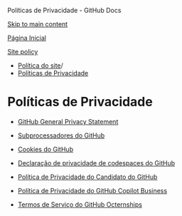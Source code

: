 Políticas de Privacidade - GitHub Docs

[Skip to main content](#main-content)

[Página Inicial](/pt)

[Site policy](/pt/site-policy)

* [Política do site](/pt/site-policy)/
* [Políticas de Privacidade](/pt/site-policy/privacy-policies)

Políticas de Privacidade
==========

* [GitHub General Privacy Statement](/pt/site-policy/privacy-policies/github-general-privacy-statement)

* [Subprocessadores do GitHub](/pt/site-policy/privacy-policies/github-subprocessors)

* [Cookies do GitHub](/pt/site-policy/privacy-policies/github-cookies)

* [Declaração de privacidade de codespaces do GitHub](/pt/site-policy/privacy-policies/github-codespaces-privacy-statement)

* [Política de Privacidade do Candidato do GitHub](/pt/site-policy/privacy-policies/github-candidate-privacy-policy)

* [Política de Privacidade do GitHub Copilot Business](/pt/site-policy/privacy-policies/github-copilot-business-privacy-statement)

* [Termos de Serviço do GitHub Octernships](/pt/site-policy/privacy-policies/github-octernships-terms-of-service)

